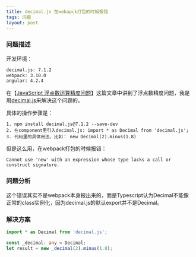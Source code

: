```yaml
---
title: decimal.js 在webapck打包的时候报错
tags: 问题
layout: post
---
```



### 问题描述

开发环境：

```html
decimal.js: 7.1.2
webpack: 3.10.0
angular: 4.2.4
```

在【[JavaScript 浮点数运算精度问题](https://hp.github.io/2018/12/issues-floatcalculate-Inaccurate)】这篇文章中讲到了浮点数精度问题，我是用[decimal.js](https://github.com/MikeMcl/decimal.js)来解决这个问题的。


具体的操作步骤是：

```
1. npm install decimal.js@7.1.2 --save-dev
2. 在component里引入decimal.js: import * as Decimal from 'decimal.js';
3. 代码里的具体用法，比如： new Decimal(2).minus(1.8)
```

但是这么用，在webpack打包的时候报错：


```
Cannot use 'new' with an expression whose type lacks a call or construct signature.
```

### 问题分析

这个错误其实不是webpack本身报出来的，而是Typescript认为Decimal不能像正常的class实例化，因为decimal.js的默认export并不是Decimal。


### 解决方案

```ts
import * as Decimal from 'decimal.js';

const _decimal: any = Decimal;
let result = new _decimal(2).minus(1.8);
```
